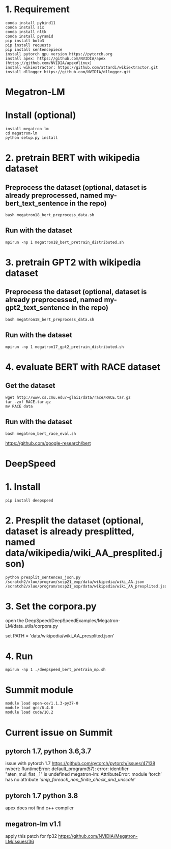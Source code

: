 # 1. Requirement
```
conda install pybind11
conda install six
conda install nltk
conda install pyramid
pip install boto3
pip install requests
pip install sentencepiece
install pytorch gpu version https://pytorch.org
install apex: https://github.com/NVIDIA/apex (https://github.com/NVIDIA/apex#linux)
install wikiextractor: https://github.com/attardi/wikiextractor.git
install dllogger https://github.com/NVIDIA/dllogger.git

```

# Megatron-LM
# Install (optional)
```
install megatron-lm
cd megatrom-lm
python setup.py install
```

# 2. pretrain BERT with wikipedia dataset
## Preprocess the dataset (optional, dataset is already preprocessed, named my-bert_text_sentence in the repo)
```
bash megatron18_bert_preprocess_data.sh
```
## Run with the dataset
```
mpirun -np 1 megatron18_bert_pretrain_distributed.sh
```

# 3. pretrain GPT2 with wikipedia dataset
## Preprocess the dataset (optional, dataset is already preprocessed, named my-gpt2_text_sentence in the repo)
```
bash megatron18_bert_preprocess_data.sh
```
## Run with the dataset
```
mpirun -np 1 megatron17_gpt2_pretrain_distributed.sh
```

# 4. evaluate BERT with RACE dataset
## Get the dataset
```
wget http://www.cs.cmu.edu/~glai1/data/race/RACE.tar.gz
tar -zxf RACE.tar.gz
mv RACE data
```
## Run with the dataset
```
bash megatron_bert_race_eval.sh
```

https://github.com/google-research/bert

# DeepSpeed

# 1. Install
```
pip install deepspeed
```

# 2. Presplit the dataset (optional, dataset is already presplitted, named data/wikipedia/wiki_AA_presplited.json)
```
python presplit_sentences_json.py /scratch2/xluo/program/sosp21_exp/data/wikipedia/wiki_AA.json /scratch2/xluo/program/sosp21_exp/data/wikipedia/wiki_AA_presplited.json
```

# 3. Set the corpora.py
open the DeepSpeed/DeepSpeedExamples/Megatron-LM/data_utils/corpora.py

set PATH = 'data/wikipedia/wiki_AA_presplited.json' 

# 4. Run
```
mpirun -np 1 ./deepspeed_bert_pretrain_mp.sh 
``` 


# Summit module
```
module load open-ce/1.1.3-py37-0
module load gcc/6.4.0 
module load cuda/10.2
```

# Current issue on Summit
## pytorch 1.7, python 3.6,3.7
issue with pytorch 1.7
https://github.com/pytorch/pytorch/issues/47138
nvbert:
RuntimeError: default_program(57): error: identifier "aten_mul_flat__1" is undefined
megatron-lm:
AttributeError: module ‘torch’ has no attribute ‘_amp_foreach_non_finite_check_and_unscale_’

## pytorch 1.7 python 3.8
apex does not find c++ compiler

## megatron-lm v1.1
apply this patch for fp32
https://github.com/NVIDIA/Megatron-LM/issues/36
